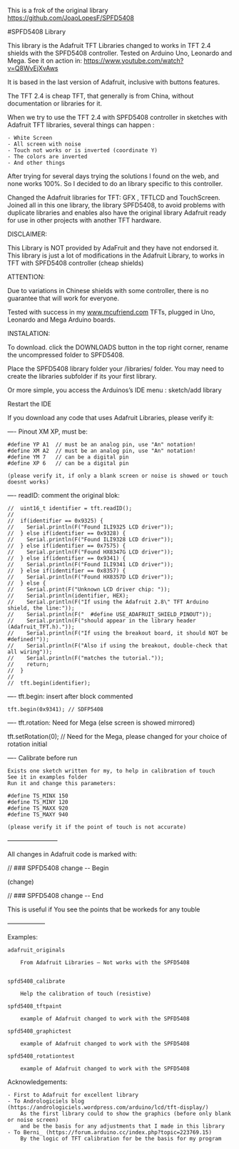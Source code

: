
This is a frok of the original library https://github.com/JoaoLopesF/SPFD5408

#SPFD5408 Library

This library is the Adafruit TFT Libraries changed to works in TFT 2.4 shields with the SPFD5408 controller.
Tested on Arduino Uno, Leonardo and Mega. See it on action in: https://www.youtube.com/watch?v=Q8WvEjXvAws

It is based in the last version of Adafruit, inclusive with buttons features.

The TFT 2.4 is cheap TFT, that generally is from China, 
without documentation or libraries for it.

When we try to use the TFT 2.4 with SPFD5408 controller in sketches with Adafruit TFT libraries,
several things can happen :

	- White Screen
	- All screen with noise
	- Touch not works or is inverted (coordinate Y)
	- The colors are inverted
	- And other things

After trying for several days trying the solutions I found on the web, and none works 100%.
So I decided to do an library specific to this controller.

Changed the Adafruit libraries for TFT: GFX , TFTLCD and TouchScreen.
Joined all in this one library, the library SPFD5408, to avoid problems with duplicate libraries 
and enables also have the original library Adafruit ready for use in other projects with another TFT hardware.
 

DISCLAIMER:

This Library is NOT provided by AdaFruit and they have not
endorsed it. This library is just a lot of modifications in the Adafruit Library,
to works in TFT with SPFD5408 controller (cheap shields)

ATTENTION: 

Due to variations in Chinese shields with some controller,
there is no guarantee that will work for everyone.

Tested with success in my www.mcufriend.com TFTs, plugged in Uno, Leonardo and Mega Arduino boards.


INSTALATION:

To download. click the DOWNLOADS button in the top right corner, rename the uncompressed folder to SPFD5408. 

Place the SPFD5408 library folder your <arduinosketchfolder>/libraries/ folder. 
You may need to create the libraries subfolder if its your first library.

Or more simple, you access the Arduinos’s IDE menu : sketch/add library

Restart the IDE

If you download any code that uses Adafruit Libraries, please verify it:

—-  Pinout XM XP, must be:

	#define YP A1  // must be an analog pin, use "An" notation!
	#define XM A2  // must be an analog pin, use "An" notation!
	#define YM 7   // can be a digital pin
	#define XP 6   // can be a digital pin

	(please verify it, if only a blank screen or noise is showed or touch doesnt works)

—- readID: comment the original blok:

	//  uint16_t identifier = tft.readID();
	//
	//  if(identifier == 0x9325) {
	//    Serial.println(F("Found ILI9325 LCD driver"));
	//  } else if(identifier == 0x9328) {
	//    Serial.println(F("Found ILI9328 LCD driver"));
	//  } else if(identifier == 0x7575) {
	//    Serial.println(F("Found HX8347G LCD driver"));
	//  } else if(identifier == 0x9341) {
	//    Serial.println(F("Found ILI9341 LCD driver"));
	//  } else if(identifier == 0x8357) {
	//    Serial.println(F("Found HX8357D LCD driver"));
	//  } else {
	//    Serial.print(F("Unknown LCD driver chip: "));
	//    Serial.println(identifier, HEX);
	//    Serial.println(F("If using the Adafruit 2.8\" TFT Arduino shield, the line:"));
	//    Serial.println(F("  #define USE_ADAFRUIT_SHIELD_PINOUT"));
	//    Serial.println(F("should appear in the library header (Adafruit_TFT.h)."));
	//    Serial.println(F("If using the breakout board, it should NOT be #defined!"));
	//    Serial.println(F("Also if using the breakout, double-check that all wiring"));
	//    Serial.println(F("matches the tutorial."));
	//    return;
	//  }
	//
	//  tft.begin(identifier);

—- tft.begin: insert after block commented

    tft.begin(0x9341); // SDFP5408

—- tft.rotation: Need for Mega (else screen is showed mirrored) 

  tft.setRotation(0); // Need for the Mega, please changed for your choice of rotation initial

—- Calibrate before run 

	Exists one sketch written for my, to help in calibration of touch
	See it in examples folder
	Run it and change this parameters:

	#define TS_MINX 150
	#define TS_MINY 120
	#define TS_MAXX 920
	#define TS_MAXY 940
	
	(please verify it if the point of touch is not accurate)

————————

All changes in Adafruit code is marked with:


  // ### SPFD5408 change -- Begin

  (change)

  // ### SPFD5408 change -- End

  This is useful if You see the points that be workeds for any touble
  
——————

Examples:

	adafruit_originals

		From Adafruit Libraries — Not works with the SPFD5408

	
	spfd5408_calibrate

		Help the calibration of touch (resistive)

	spfd5408_tftpaint

		example of Adafruit changed to work with the SPFD5408

	spfd5408_graphictest

		example of Adafruit changed to work with the SPFD5408

	spfd5408_rotationtest

		example of Adafruit changed to work with the SPFD5408

Acknowledgements:

	- First to Adafruit for excellent library
	- To Andrologiciels blog (https://andrologiciels.wordpress.com/arduino/lcd/tft-display/)
		As the first library could to show the graphics (before only blank or noise screen) 
		and be the basis for any adjustments that I made in this library
	- To Berni_ (https://forum.arduino.cc/index.php?topic=223769.15)
		By the logic of TFT calibration for be the basis for my program


